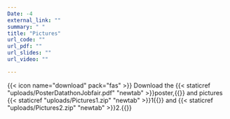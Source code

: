 ```yaml
---
Date: -4
external_link: ""
summary: " "
title: "Pictures"
url_code: ""
url_pdf: ""
url_slides: ""
url_video: ""

---
```


{{< icon name="download" pack="fas" >}} Download the {{< staticref "uploads/PosterDatathonJobfair.pdf" "newtab" >}}poster,{{</staticref>}} and pictures {{< staticref "uploads/Pictures1.zip" "newtab" >}}1{{</staticref>}} and {{< staticref "uploads/Pictures2.zip" "newtab" >}}2.{{</staticref>}}
